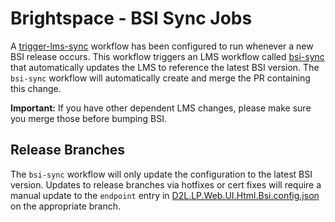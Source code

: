 # Brightspace - BSI Sync Jobs

A [trigger-lms-sync](https://github.com/Brightspace/brightspace-integration/blob/main/.github/workflows/trigger-lms-sync.yml) workflow has been configured to run whenever a new BSI release occurs. This workflow triggers an LMS workflow called [bsi-sync](https://github.com/Brightspace/lms/blob/main/.github/workflows/bsi-sync.yml) that automatically updates the LMS to reference the latest BSI version. The `bsi-sync` workflow will automatically create and merge the PR containing this change.

**Important:** If you have other dependent LMS changes, please make sure you merge those before bumping BSI.

## Release Branches

The `bsi-sync` workflow will only update the configuration to the latest BSI version. Updates to release branches via hotfixes or cert fixes will require a manual update to the `endpoint` entry in [D2L.LP.Web.UI.Html.Bsi.config.json](https://github.com/Brightspace/lms/blob/main/lp/_config/Infrastructure/D2L.LP.Web.UI.Html.Bsi.config.json) on the appropriate branch.
